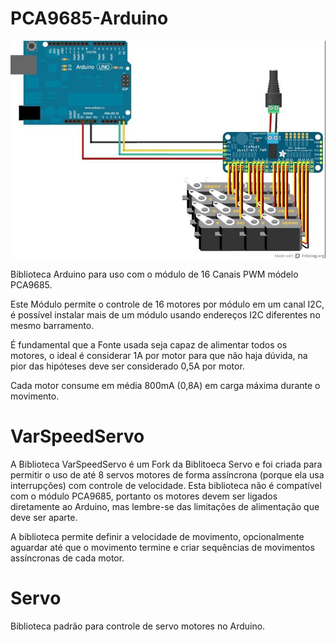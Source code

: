 # PCA9685-Arduino

![Módulo PCA9685](../assets/images/shields/adafruit_products_AllServos_bb-1024.jpg "Módulo PCA9685")

Biblioteca Arduino para uso com o módulo de 16 Canais PWM módelo PCA9685.

Este Módulo permite o controle de 16 motores por módulo em um canal I2C, é possível instalar mais de um módulo usando endereços I2C diferentes no mesmo barramento.

É fundamental que a Fonte usada seja capaz de alimentar todos os motores, o ideal é considerar 1A por motor para que não haja dúvida, na pior das hipóteses deve ser considerado 0,5A por motor.

Cada motor consume em média 800mA (0,8A) em carga máxima durante o movimento.


# VarSpeedServo

A Biblioteca VarSpeedServo é um Fork da Biblitoeca Servo e foi criada para permitir o uso de até 8 servos motores de forma assíncrona (porque ela usa interrupções) com controle de velocidade. Esta biblioteca não é compatível com o módulo PCA9685, portanto os motores devem ser ligados diretamente ao Arduino, mas lembre-se das limitações de alimentação que deve ser aparte.

A biblioteca permite definir a velocidade de movimento, opcionalmente aguardar até que o movimento termine e criar sequências de movimentos assíncronas de cada motor.

# Servo

Biblioteca padrão para controle de servo motores no Arduino.